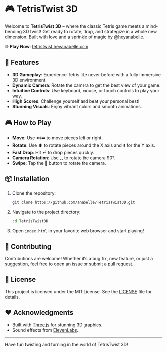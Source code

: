 # 🎮 TetrisTwist 3D

Welcome to **TetrisTwist 3D** – where the classic Tetris game meets a mind-bending 3D twist! Get ready to rotate, drop, and strategize in a whole new dimension. Built with love and a sprinkle of magic by [@heyanabelle](https://heyanabelle.com).

🌐 **Play Now**: [tetristwist.heyanabelle.com](https://tetristwist.heyanabelle.com)

## 🚀 Features

- **3D Gameplay**: Experience Tetris like never before with a fully immersive 3D environment.
- **Dynamic Camera**: Rotate the camera to get the best view of your game.
- **Intuitive Controls**: Use keyboard, mouse, or touch controls to play your way.
- **High Scores**: Challenge yourself and beat your personal best!
- **Stunning Visuals**: Enjoy vibrant colors and smooth animations.

## 🎮 How to Play

- **Move**: Use ⬅️/➡️ to move pieces left or right.
- **Rotate**: Use ⬆️ to rotate pieces around the X axis and ⬇️ for the Y axis.
- **Fast Drop**: Hit ⏎ to drop pieces quickly.
- **Camera Rotation**: Use ␣ to rotate the camera 90°.
- **Swipe**: Tap the 🔄 button to rotate the camera.

## 📦 Installation

1. Clone the repository:
   ```bash
   git clone https://github.com/anabelle/TetrisTwist3D.git
   ```
2. Navigate to the project directory:
   ```bash
   cd TetrisTwist3D
   ```
3. Open `index.html` in your favorite web browser and start playing!

## 🤝 Contributing

Contributions are welcome! Whether it's a bug fix, new feature, or just a suggestion, feel free to open an issue or submit a pull request.

## 📜 License

This project is licensed under the MIT License. See the [LICENSE](LICENSE) file for details.

## ❤️ Acknowledgments

- Built with [Three.js](https://threejs.org/) for stunning 3D graphics.
- Sound effects from [ElevenLabs](https://elevenlabs.io).

---

Have fun twisting and turning in the world of TetrisTwist 3D!
